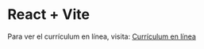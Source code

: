 # React + Vite

Para ver el currículum en línea, visita: [Currículum en línea](https://curriculum-jacr.netlify.app)

